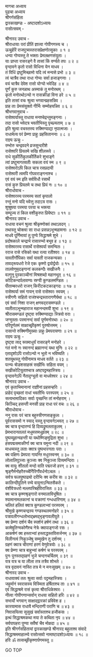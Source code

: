 मागचा अध्याय  
पुढचा अध्याय  
श्रीगर्गसंहिता  
द्वारकाखण्डः - अष्टादशोऽध्यायः  
रासोत्सवम् -  
  
श्रीनारद उवाच -  
श्रीराधायाः परां प्रीतिं ज्ञात्वा गोपीगणस्य च ।  
ऊचुर्हरिं राजपुत्र्यस्त‌रासप्रेक्षणोत्सुकाः ॥ १ ॥  
धन्या गोप्यस्तु ते भक्ताः प्रेमलक्षणसंयुताः ।  
याः प्राप्ता रासरङ्गे वै तासां किं वर्ण्यते तपः ॥ २ ॥  
वृन्दावने कृतो रासो विधिना येन माधव ।  
तं विधिं द्रष्टुमिच्छामो यदि त्वं मन्यसे प्रभो ॥ ३ ॥  
त्वं चात्रैव तथा राधा गोप्यः सर्वा व्रजाङ्गनाः ।  
वयं चात्रैव देवेश रासो योग्यो भवेदिह ॥ ४ ॥  
पूर्णं कुरु जनन्नाथ अस्माकं तु मनोरथम् ।  
कृतो मनोरथोऽन्यो न रासक्रीडां विना हरे ॥ ५ ॥  
इति तासां वचः श्रुत्वा भगवान्प्रहसन्निव ।  
प्राह ताः प्रेमसंयुक्तो गीर्भिः सम्मोहयन्निव ॥ ६ ॥  
श्रीभगवानुवाच -  
रासेश्वर्यास्तु राधाया मनश्चेद्रन्तुमङ्गनाः ।  
तदा रासो भवेदत्र भवतीभिस्तु पृच्छ्यताम् ॥ ७ ॥  
इति श्रुत्वा वचस्तस्य रुक्मिण्याद्या नृपात्मजाः ।  
राधामेत्य परं प्रेम्णा प्राहुः प्रहसिताननाः ॥ ८ ॥  
राज्ञ्य ऊचुः -  
रम्भोरु चन्द्रवदने व्रजसुन्दरीशे  
     रासेश्वरि प्रियतमे सखि शीलरूपे ।  
राधे सुकीर्तिकुलकीर्तिकरे शुभाङ्गे  
     त्वां प्रष्टुमागतवतीः सकला वयं स्म ॥ ९ ॥  
रासेश्वरोऽपि किल चात्र रसप्रदायी  
     रासेश्वरी त्वमपि गोपवराङ्गनाश्च ।  
एवं वयं स्म इति सर्वविधौ रसार्थे  
     रासं कुरु प्रियतमे च तथा प्रियं नः ॥ १० ॥  
श्रीराधोवाच -  
रासेश्वरस्य परमस्य सतां कृपालो  
     रन्तुं मनो यदि भवेत्तु तदाऽत्र रासः ।  
शुश्रूषया परमया परया च भक्त्या  
     सम्पूज्य तं किल वशीकुरुत प्रियेष्टाः ॥ ११ ॥  
श्रीनारद उवाच -  
राधाया वचनं श्रुत्वा श्रीकृष्णोक्तं तथाऽवदन् ।  
तथास्तु चोक्त्वा सा राधा प्रसन्नऽभून्महामनाः ॥ १२ ॥  
माधवे पूर्णिमायां तु पुण्ये सिद्धाश्रमे शुभे ।  
प्रदोषकाले चन्द्राभे रासारम्भो बभूव ह ॥ १३ ॥  
रासेश्वरस्य रासार्थे रासेश्वर्या समन्वितः ।  
रराज रासे रसिको यथा रत्या रतीश्वरः ॥ १४ ॥  
यावतीर्गोपिकाः सर्वा यावती राजकन्यकाः ।  
तावद्‌रूपधरो रेजे एकः कृष्णो द्वयोर्द्वयोः ॥ १५ ॥  
तालवेणुमृदङ्गानां कलकण्ठैः सखीजनैः ।  
वल्गुनू पुरकाञ्चीनां मिश्रशब्दो महानभूत् ॥ १६ ॥  
कोटिकन्दर्पलावण्यः स्रग्वी कुण्डलमण्डितः ।  
पीताम्बरधरो राजन् किरीटकटकाङ्गदः ॥ १७ ॥  
रासेश्वर्या समं गायन् रासे रासेश्वरः स्वयम् ।  
स्त्रीगणैः सहितो राजंश्चन्द्रस्तारागणैर्यथा ॥ १८ ॥  
एवं सर्वा निशा राजन् क्षणवद्‌रासमण्डले ।  
व्यतीताऽभून्महाराज महानन्दमयी शुभा ॥ १९ ॥  
श्रीरासमण्डलं दृष्ट्वा रुक्मिण्याद्याः स्त्रियो वराः ।  
जग्मुस्ताः परमानन्दं सर्वा पूर्णमनोरथाः ॥ २० ॥  
परिपूर्णतमं साक्षाच्छ्रीकृष्णं पुरुषोत्तमम् ।  
रासान्ते रुक्मिणीमुख्याः प्राहुः प्रेमपरायणाः ॥ २१ ॥  
राज्ञ्य ऊचुः -  
दृष्ट्वा त्वद् रूपमाधुर्यं रासरङ्गे मनोहरे ।  
गतं मनो नः स्वानन्दं ब्रह्मानन्दं यथा मुनिः ॥ २२ ॥  
एतादृशोऽपि रासोऽन्यो न भूतो न भविष्यति ।  
शतयूथस्तु गोपीनामत्र माधव वर्तते ॥ २३ ॥  
पत्न्यः षोडशसाहस्रं सखीभिः सहिता वयम् ।  
सखीकोटियुताश्चात्र अष्टपट्टमहास्त्रियः ।  
वृन्दावनेऽपि नैतादृग्भूतो वा माधवेश्वर ॥ २४ ॥  
श्रीनारद उवाच -  
एवं कृताभिमानानां राज्ञीनां प्रहसन्हरिः ।  
प्राहेदं पृच्छतां राधां भवतीभिः परस्परम् ॥ २५ ॥  
सत्यभामादिकाः सर्वाः पृच्छन्ति तां मनोहराम् ।  
किञ्चिद् हसन्ती मनसी प्राह राधा परं वचः ॥ २६ ॥  
श्रीराधोवाच -  
ननु रासः परं चात्र बहुस्त्रीगणसङ्कुलः ।  
पूर्वराससमो न स्याद् यस्तु वृन्दावनेऽभवत् ॥ २७ ॥  
क्व चात्र वृन्दारण्यं हि दिव्यद्रुमलताकुलम् ।  
प्रेमभारानतलतं मधुमत्तमधुव्रतम् ॥ २८ ॥  
पुष्पव्यूहान्वहन्ती या यथोष्णिङ्मुद्रिता शुभा ।  
हंसपद्मसमाकीर्णा क्व चात्र यमुना नदी ॥ २९ ॥  
माधव्यस्तु लताः क्वात्र पुष्पभारनताः पराः ।  
क्व पक्षिणः प्रेमपरा गायन्ति मधुरस्वनम् ॥ ३० ॥  
लोलालिपुञ्जाः कुञ्जाः क्व निकुञ्जा दिव्यमन्दिराः ।  
क्व वायुः शीतलो मन्दो वाति पद्मरजो हरन् ॥ ३१ ॥  
श्रृङ्गैर्मनोहरैरुच्चैर्गिरिर्गोवर्धनोऽचलः ।  
सर्वत्र फलपुष्पाढ्यो दरीभिः क्व करीव सः ॥ ३२ ॥  
कालिन्दीपुलिने रम्ये वायुनाऽन्वितसैकते ।  
वंशीवेत्रधरो मल्लपरिबर्हविराजितः ॥ ३३ ॥  
क्व चात्र कृष्णश्रृङ्गारो वनमालाविभूषितः ।  
श्यामानामलकानां च वक्राणां गन्धधारिणाम् ॥ ३४ ॥  
चलितं हलितं क्वात्र कुण्डलाभ्यां परस्परम् ।  
श्रीमुखे कृष्णचन्द्रस्य गण्डस्थलमनोहरे ॥ ३५ ॥  
पत्रावलीगन्धलोभाद्‌भ्रमद्‌भृङ्गावलीयुते ।  
क्व प्रेम्णा दर्शनं चैव स्पर्शनं हर्षणं तथा ॥ ३६ ॥  
कामेषुतिग्मकोणैश्च नेत्रेः क्वापाङ्गजो रसः ।  
आकर्षणं क्व हस्ताभ्यां हस्ताद्धस्तविसर्जनम् ॥ ३७ ॥  
विलीनत्वं निकुञ्जेषु सम्मुखेन तु दर्शनम् ।  
ग्रहणं क्वात्र चीराणां हरणं वेणुवेत्रयोः ॥ ३८ ॥  
क्व प्रेम्णा चात्र बाहुभ्यां कर्षणं च परस्परम् ।  
पुनः पुनस्तद्‌ग्रहणं भुजे चन्दनचर्चितम् ॥ ३९ ॥  
यत्र यत्र च या लीला तत्र तत्रैव शोभते ।  
यत्र वृदावनं नास्ति तत्र मे न मनःसुखम् ॥ ४० ॥  
श्रीनारद उवाच -  
राधावाक्यं ततः श्रुत्वा सर्वाः पट्टमहास्त्रियः ।  
जहुर्मानं स्वरासस्य विस्मिता हर्षिताश्च ताः ॥ ४१ ॥  
एवं सिद्धाश्रमे रासं कृत्वा श्रीराधिकेश्वरः ।  
नीत्वा गोपीगणान्सर्वान् राधया सहितो हरिः ॥ ४२ ॥  
सभार्यो भगवान् साक्षाद्‌द्वारकां प्रविवेश ह ।  
कारयामास राधायै मन्दिराणी पराणि च ॥ ४३ ॥  
निवासयित्वा सुसुखं सर्वास्ताश्च व्रजौकसः ।  
इत्थं सिद्धाश्रमकथा मया ते कथिता नृप ॥ ४४ ॥  
सर्वपापहरा पुण्या सर्वेषां चैव मोक्षदा ॥ ४५ ॥  
इति श्रीगर्गसंहितायां द्वारकाखण्डे श्रीनारद बहुलाश्व संवादे  
सिद्धाश्रममाहात्म्ये रासोत्सवो नामाष्टादशोऽध्यायः ॥ १८ ॥  
हरिः ॐ तत्सच्छ्रीकृष्णार्पणमस्तु ॥  
  
GO TOP
